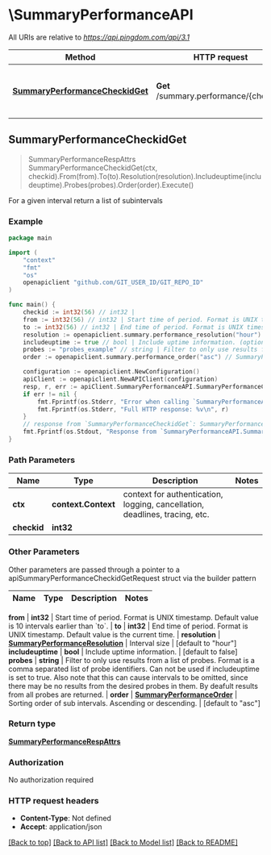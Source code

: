 # \SummaryPerformanceAPI

All URIs are relative to *https://api.pingdom.com/api/3.1*

Method | HTTP request | Description
------------- | ------------- | -------------
[**SummaryPerformanceCheckidGet**](SummaryPerformanceAPI.md#SummaryPerformanceCheckidGet) | **Get** /summary.performance/{checkid} | For a given interval return a list of subintervals



## SummaryPerformanceCheckidGet

> SummaryPerformanceRespAttrs SummaryPerformanceCheckidGet(ctx, checkid).From(from).To(to).Resolution(resolution).Includeuptime(includeuptime).Probes(probes).Order(order).Execute()

For a given interval return a list of subintervals



### Example

```go
package main

import (
	"context"
	"fmt"
	"os"
	openapiclient "github.com/GIT_USER_ID/GIT_REPO_ID"
)

func main() {
	checkid := int32(56) // int32 | 
	from := int32(56) // int32 | Start time of period. Format is UNIX timestamp. Default value is 10 intervals earlier than `to`. (optional)
	to := int32(56) // int32 | End time of period. Format is UNIX timestamp. Default value is the current time. (optional)
	resolution := openapiclient.summary.performance_resolution("hour") // SummaryPerformanceResolution | Interval size (optional) (default to "hour")
	includeuptime := true // bool | Include uptime information. (optional) (default to false)
	probes := "probes_example" // string | Filter to only use results from a list of probes. Format is a comma separated list of probe identifiers. Can not be used if includeuptime is set to true. Also note that this can cause intervals to be omitted, since there may be no results from the desired probes in them. By deafult results from all probes are returned. (optional)
	order := openapiclient.summary.performance_order("asc") // SummaryPerformanceOrder | Sorting order of sub intervals. Ascending or descending. (optional) (default to "asc")

	configuration := openapiclient.NewConfiguration()
	apiClient := openapiclient.NewAPIClient(configuration)
	resp, r, err := apiClient.SummaryPerformanceAPI.SummaryPerformanceCheckidGet(context.Background(), checkid).From(from).To(to).Resolution(resolution).Includeuptime(includeuptime).Probes(probes).Order(order).Execute()
	if err != nil {
		fmt.Fprintf(os.Stderr, "Error when calling `SummaryPerformanceAPI.SummaryPerformanceCheckidGet``: %v\n", err)
		fmt.Fprintf(os.Stderr, "Full HTTP response: %v\n", r)
	}
	// response from `SummaryPerformanceCheckidGet`: SummaryPerformanceRespAttrs
	fmt.Fprintf(os.Stdout, "Response from `SummaryPerformanceAPI.SummaryPerformanceCheckidGet`: %v\n", resp)
}
```

### Path Parameters


Name | Type | Description  | Notes
------------- | ------------- | ------------- | -------------
**ctx** | **context.Context** | context for authentication, logging, cancellation, deadlines, tracing, etc.
**checkid** | **int32** |  | 

### Other Parameters

Other parameters are passed through a pointer to a apiSummaryPerformanceCheckidGetRequest struct via the builder pattern


Name | Type | Description  | Notes
------------- | ------------- | ------------- | -------------

 **from** | **int32** | Start time of period. Format is UNIX timestamp. Default value is 10 intervals earlier than &#x60;to&#x60;. | 
 **to** | **int32** | End time of period. Format is UNIX timestamp. Default value is the current time. | 
 **resolution** | [**SummaryPerformanceResolution**](SummaryPerformanceResolution.md) | Interval size | [default to &quot;hour&quot;]
 **includeuptime** | **bool** | Include uptime information. | [default to false]
 **probes** | **string** | Filter to only use results from a list of probes. Format is a comma separated list of probe identifiers. Can not be used if includeuptime is set to true. Also note that this can cause intervals to be omitted, since there may be no results from the desired probes in them. By deafult results from all probes are returned. | 
 **order** | [**SummaryPerformanceOrder**](SummaryPerformanceOrder.md) | Sorting order of sub intervals. Ascending or descending. | [default to &quot;asc&quot;]

### Return type

[**SummaryPerformanceRespAttrs**](SummaryPerformanceRespAttrs.md)

### Authorization

No authorization required

### HTTP request headers

- **Content-Type**: Not defined
- **Accept**: application/json

[[Back to top]](#) [[Back to API list]](../README.md#documentation-for-api-endpoints)
[[Back to Model list]](../README.md#documentation-for-models)
[[Back to README]](../README.md)

